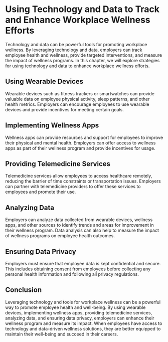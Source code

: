 Using Technology and Data to Track and Enhance Workplace Wellness Efforts
=============================================================================================================================================

Technology and data can be powerful tools for promoting workplace wellness. By leveraging technology and data, employers can track employee health and wellness, provide targeted interventions, and measure the impact of wellness programs. In this chapter, we will explore strategies for using technology and data to enhance workplace wellness efforts.

Using Wearable Devices
----------------------

Wearable devices such as fitness trackers or smartwatches can provide valuable data on employee physical activity, sleep patterns, and other health metrics. Employers can encourage employees to use wearable devices and provide incentives for meeting certain goals.

Implementing Wellness Apps
--------------------------

Wellness apps can provide resources and support for employees to improve their physical and mental health. Employers can offer access to wellness apps as part of their wellness program and provide incentives for usage.

Providing Telemedicine Services
-------------------------------

Telemedicine services allow employees to access healthcare remotely, reducing the barrier of time constraints or transportation issues. Employers can partner with telemedicine providers to offer these services to employees and promote their use.

Analyzing Data
--------------

Employers can analyze data collected from wearable devices, wellness apps, and other sources to identify trends and areas for improvement in their wellness program. Data analysis can also help to measure the impact of wellness programs on employee health outcomes.

Ensuring Data Privacy
---------------------

Employers must ensure that employee data is kept confidential and secure. This includes obtaining consent from employees before collecting any personal health information and following all privacy regulations.

Conclusion
----------

Leveraging technology and tools for workplace wellness can be a powerful way to promote employee health and well-being. By using wearable devices, implementing wellness apps, providing telemedicine services, analyzing data, and ensuring data privacy, employers can enhance their wellness program and measure its impact. When employees have access to technology and data-driven wellness solutions, they are better equipped to maintain their well-being and succeed in their careers.
